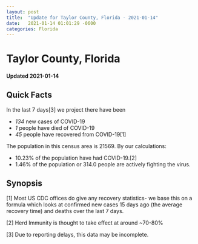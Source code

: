 ```yaml
---
layout: post
title:  "Update for Taylor County, Florida - 2021-01-14"
date:   2021-01-14 01:01:29 -0600
categories: Florida
---
```


# Taylor County, Florida
#### Updated 2021-01-14

## Quick Facts

In the last 7 days[3] we project there have been
- *134* new cases of COVID-19
- *1* people have died of COVID-19
- *45* people have recovered from COVID-19[1]

The population in this census area is 21569. By our calculations:
- 10.23% of the population have had COVID-19.[2]
- 1.46% of the population or 314.0 people are actively fighting the virus.

## Synopsis




[1] Most US CDC offices do give any recovery statistics- we base this on a formula which looks at confirmed new cases
15 days ago (the average recovery time) and deaths over the last 7 days.

[2] Herd Immunity is thought to take effect at around ~70-80%

[3] Due to reporting delays, this data may be incomplete.
 
    